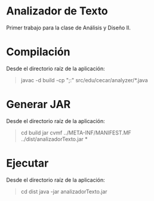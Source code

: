 # Analizador de Texto

Primer trabajo para la clase de Análisis y Diseño II.

# Compilación

Desde el directorio raíz de la aplicación:

> javac -d build -cp ";:<class-path>" src/edu/cecar/analyzer/*.java

# Generar JAR

Desde el directorio raíz de la aplicación:

> cd build
> jar cvmf ../META-INF/MANIFEST.MF ../dist/analizadorTexto.jar *

# Ejecutar

Desde el directorio raíz de la aplicación:

> cd dist
> java -jar analizadorTexto.jar <lista-de-opciones> <ruta-del-archivo-de-texto>
